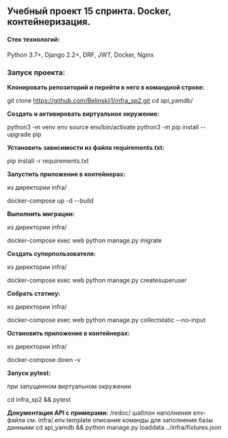 ## Учебный проект 15 спринта. Docker, контейнеризация.

#### Cтек технологий:
Python 3.7+, Django 2.2+, DRF, JWT, Docker, Nginx


### Запуск проекта:

**Клонировать репозиторий и перейти в него в командной строке:**

git clone https://github.com/Belinskii1/infra_sp2.git
cd api_yamdb/

**Cоздать и активировать виртуальное окружение:**

python3 -m venv env
source env/bin/activate
python3 -m pip install --upgrade pip

**Установить зависимости из файла requirements.txt:**

pip install -r requirements.txt

**Запустить приложение в контейнерах:**

из директории infra/

docker-compose up -d --build

**Выполнить миграции:**

из директории infra/

docker-compose exec web python manage.py migrate

**Создать суперпользователя:**

из директории infra/

docker-compose exec web python manage.py createsuperuser

**Собрать статику:**

из директории infra/

docker-compose exec web python manage.py collectstatic --no-input

**Остановить приложение в контейнерах:**

из директории infra/

docker-compose down -v

**Запуск pytest:**

при запущенном виртуальном окружении

cd infra_sp2 && pytest

**Документация API с примерами:**
/redoc/
шаблон наполнения env-файла
см.
infra/.env.template
описание команды для заполнения базы данными
cd api_yamdb && python manage.py loaddata ../infra/fixtures.json